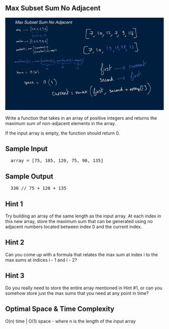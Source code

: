 ## Max Subset Sum No Adjacent

![](max_subset_sum_no_adjacent.PNG)

  Write a function that takes in an array of positive integers and returns the
  maximum sum of non-adjacent elements in the array.

  If the input array is empty, the function should return 0.

## Sample Input</h3>

<pre>
  array = [75, 105, 120, 75, 90, 135]
</pre>

## Sample Output</h3>

<pre>
  330 // 75 + 120 + 135
</pre>

## Hint 1

  Try building an array of the same length as the input array. At each index in this new array, store the maximum sum that can be generated using no adjacent numbers located between index 0 and the current index.

## Hint 2

  Can you come up with a formula that relates the max sum at index i to the max sums at indices i - 1 and i - 2?

## Hint 3

  Do you really need to store the entire array mentioned in Hint #1, or can you somehow store just the max sums that you need at any point in time?

## Optimal Space & Time Complexity

  O(n) time | O(1) space - where n is the length of the input array
